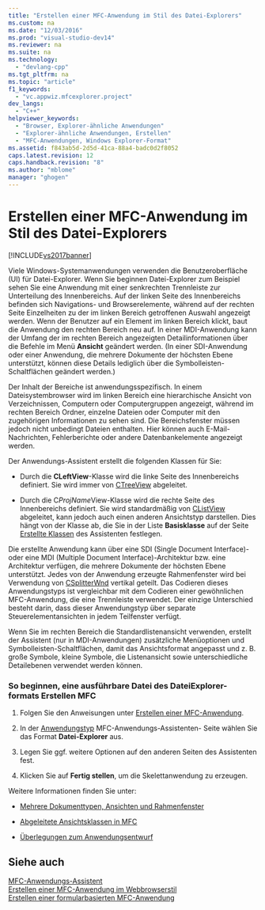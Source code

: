 ```yaml
---
title: "Erstellen einer MFC-Anwendung im Stil des Datei-Explorers"
ms.custom: na
ms.date: "12/03/2016"
ms.prod: "visual-studio-dev14"
ms.reviewer: na
ms.suite: na
ms.technology: 
  - "devlang-cpp"
ms.tgt_pltfrm: na
ms.topic: "article"
f1_keywords: 
  - "vc.appwiz.mfcexplorer.project"
dev_langs: 
  - "C++"
helpviewer_keywords: 
  - "Browser, Explorer-ähnliche Anwendungen"
  - "Explorer-ähnliche Anwendungen, Erstellen"
  - "MFC-Anwendungen, Windows Explorer-Format"
ms.assetid: f843ab5d-2d5d-41ca-88a4-badc0d2f8052
caps.latest.revision: 12
caps.handback.revision: "8"
ms.author: "mblome"
manager: "ghogen"
---
```

# Erstellen einer MFC-Anwendung im Stil des Datei-Explorers
[!INCLUDE[vs2017banner](../../assembler/inline/includes/vs2017banner.md)]

Viele Windows\-Systemanwendungen verwenden die Benutzeroberfläche \(UI\) für Datei\-Explorer.  Wenn Sie beginnen Datei\-Explorer zum Beispiel sehen Sie eine Anwendung mit einer senkrechten Trennleiste zur Unterteilung des Innenbereichs.  Auf der linken Seite des Innenbereichs befinden sich Navigations\- und Browserelemente, während auf der rechten Seite Einzelheiten zu der im linken Bereich getroffenen Auswahl angezeigt werden.  Wenn der Benutzer auf ein Element im linken Bereich klickt, baut die Anwendung den rechten Bereich neu auf.  In einer MDI\-Anwendung kann der Umfang der im rechten Bereich angezeigten Detailinformationen über die Befehle im Menü **Ansicht** geändert werden. \(In einer SDI\-Anwendung oder einer Anwendung, die mehrere Dokumente der höchsten Ebene unterstützt, können diese Details lediglich über die Symbolleisten\-Schaltflächen geändert werden.\)  
  
 Der Inhalt der Bereiche ist anwendungsspezifisch.  In einem Dateisystembrowser wird im linken Bereich eine hierarchische Ansicht von Verzeichnissen, Computern oder Computergruppen angezeigt, während im rechten Bereich Ordner, einzelne Dateien oder Computer mit den zugehörigen Informationen zu sehen sind.  Die Bereichsfenster müssen jedoch nicht unbedingt Dateien enthalten.  Hier können auch E\-Mail\-Nachrichten, Fehlerberichte oder andere Datenbankelemente angezeigt werden.  
  
 Der Anwendungs\-Assistent erstellt die folgenden Klassen für Sie:  
  
-   Durch die **CLeftView**\-Klasse wird die linke Seite des Innenbereichs definiert.  Sie wird immer von [CTreeView](../../mfc/reference/ctreeview-class.md) abgeleitet.  
  
-   Durch die C*ProjName*View\-Klasse wird die rechte Seite des Innenbereichs definiert.  Sie wird standardmäßig von [CListView](../../mfc/reference/clistview-class.md) abgeleitet, kann jedoch auch einen anderen Ansichtstyp darstellen. Dies hängt von der Klasse ab, die Sie in der Liste **Basisklasse** auf der Seite [Erstellte Klassen](../../mfc/reference/generated-classes-mfc-application-wizard.md) des Assistenten festlegen.  
  
 Die erstellte Anwendung kann über eine SDI \(Single Document Interface\)\- oder eine MDI \(Multiple Document Interface\)\-Architektur bzw. eine Architektur verfügen, die mehrere Dokumente der höchsten Ebene unterstützt.  Jedes von der Anwendung erzeugte Rahmenfenster wird bei Verwendung von [CSplitterWnd](../../mfc/reference/csplitterwnd-class.md) vertikal geteilt.  Das Codieren dieses Anwendungstyps ist vergleichbar mit dem Codieren einer gewöhnlichen MFC\-Anwendung, die eine Trennleiste verwendet. Der einzige Unterschied besteht darin, dass dieser Anwendungstyp über separate Steuerelementansichten in jedem Teilfenster verfügt.  
  
 Wenn Sie im rechten Bereich die Standardlistenansicht verwenden, erstellt der Assistent \(nur in MDI\-Anwendungen\) zusätzliche Menüoptionen und Symbolleisten\-Schaltflächen, damit das Ansichtsformat angepasst und z. B. große Symbole, kleine Symbole, die Listenansicht sowie unterschiedliche Detailebenen verwendet werden können.  
  
### So beginnen, eine ausführbare Datei des DateiExplorer\-formats Erstellen MFC  
  
1.  Folgen Sie den Anweisungen unter [Erstellen einer MFC\-Anwendung](../../mfc/reference/creating-an-mfc-application.md).  
  
2.  In der [Anwendungstyp](../../mfc/reference/application-type-mfc-application-wizard.md) MFC\-Anwendungs\-Assistenten\- Seite wählen Sie das Format **Datei\-Explorer** aus.  
  
3.  Legen Sie ggf. weitere Optionen auf den anderen Seiten des Assistenten fest.  
  
4.  Klicken Sie auf **Fertig stellen**, um die Skelettanwendung zu erzeugen.  
  
 Weitere Informationen finden Sie unter:  
  
-   [Mehrere Dokumenttypen, Ansichten und Rahmenfenster](../../mfc/multiple-document-types-views-and-frame-windows.md)  
  
-   [Abgeleitete Ansichtsklassen in MFC](../../mfc/derived-view-classes-available-in-mfc.md)  
  
-   [Überlegungen zum Anwendungsentwurf](../../mfc/application-design-choices.md)  
  
## Siehe auch  
 [MFC\-Anwendungs\-Assistent](../../mfc/reference/mfc-application-wizard.md)   
 [Erstellen einer MFC\-Anwendung im Webbrowserstil](../../mfc/reference/creating-a-web-browser-style-mfc-application.md)   
 [Erstellen einer formularbasierten MFC\-Anwendung](../../mfc/reference/creating-a-forms-based-mfc-application.md)